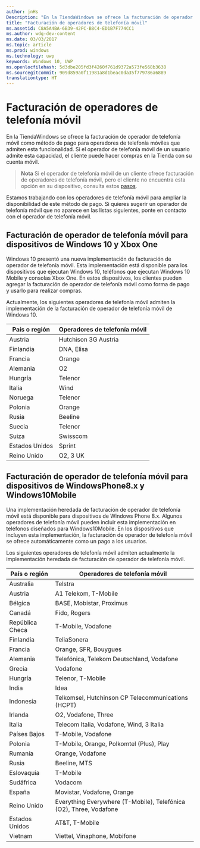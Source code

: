 ```yaml
---
author: jnHs
Description: "En la TiendaWindows se ofrece la facturación de operador de telefonía móvil como método de pago para operadores de telefonía móviles que admiten esta funcionalidad."
title: "Facturación de operadores de telefonía móvil"
ms.assetid: C8A5A4BA-6B39-42FC-B8C4-ED1B7F774CC1
ms.author: wdg-dev-content
ms.date: 03/03/2017
ms.topic: article
ms.prod: windows
ms.technology: uwp
keywords: Windows 10, UWP
ms.openlocfilehash: 5d3dbe205fd3f4260f761d9372a573fe568b3638
ms.sourcegitcommit: 909d859a0f11981a8d1beac0da35f779786a6889
translationtype: HT
---
```

# <a name="mobile-operator-billing"></a>Facturación de operadores de telefonía móvil


En la TiendaWindows se ofrece la facturación de operador de telefonía móvil como método de pago para operadores de telefonía móviles que admiten esta funcionalidad. Si el operador de telefonía móvil de un usuario admite esta capacidad, el cliente puede hacer compras en la Tienda con su cuenta móvil.

> **Nota**  Si el operador de telefonía móvil de un cliente ofrece facturación de operadores de telefonía móvil, pero el cliente no encuentra esta opción en su dispositivo, consulta estos [pasos](http://go.microsoft.com/fwlink/p/?LinkId=523993).

Estamos trabajando con los operadores de telefonía móvil para ampliar la disponibilidad de este método de pago. Si quieres sugerir un operador de telefonía móvil que no aparece en las listas siguientes, ponte en contacto con el operador de telefonía móvil.

## <a name="mobile-operator-billing-for-windows-10-and-xbox-one-devices"></a>Facturación de operador de telefonía móvil para dispositivos de Windows 10 y Xbox One

Windows 10 presentó una nueva implementación de facturación de operador de telefonía móvil. Esta implementación está disponible para los dispositivos que ejecutan Windows 10, teléfonos que ejecutan Windows 10 Mobile y consolas Xbox One. En estos dispositivos, los clientes pueden agregar la facturación de operador de telefonía móvil como forma de pago y usarlo para realizar compras. 

Actualmente, los siguientes operadores de telefonía móvil admiten la implementación de la facturación de operador de telefonía móvil de Windows 10.

| País o región  | Operadores de telefonía móvil     |
|-----------------|----------------------|
| Austria         | Hutchison 3G Austria |
| Finlandia         | DNA, Elisa           |
| Francia          | Orange               |
| Alemania         | O2                   |
| Hungría         | Telenor              |
| Italia           | Wind                 |
| Noruega          | Telenor              |
| Polonia          | Orange               |
| Rusia          | Beeline              |
| Suecia          | Telenor              |
| Suiza     | Swisscom             |
| Estados Unidos   | Sprint               |
| Reino Unido  | O2, 3 UK             |

 

## <a name="mobile-operator-billing-for-windows-phone-8x-and-windows-10-mobile-devices"></a>Facturación de operador de telefonía móvil para dispositivos de WindowsPhone8.x y Windows10Mobile


Una implementación heredada de facturación de operador de telefonía móvil está disponible para dispositivos de Windows Phone 8.x. Algunos operadores de telefonía móvil pueden incluir esta implementación en teléfonos diseñados para Windows10Mobile. En los dispositivos que incluyen esta implementación, la facturación de operador de telefonía móvil se ofrece automáticamente como un pago a los usuarios.

Los siguientes operadores de telefonía móvil admiten actualmente la implementación heredada de facturación de operador de telefonía móvil.

| País o región       | Operadores de telefonía móvil                                                   |
|----------------------|--------------------------------------------------------------------|
| Australia            | Telstra                                                            |
| Austria              | A1 Telekom, T-Mobile                                               |
| Bélgica              | BASE, Mobistar, Proximus                                           |
| Canadá               | Fido, Rogers                                                       |
| República Checa       | T-Mobile, Vodafone                                                 |
| Finlandia              | TeliaSonera                                                        |
| Francia               | Orange, SFR, Bouygues                                              |
| Alemania              | Telefónica, Telekom Deutschland, Vodafone                          |
| Grecia               | Vodafone                                                           |
| Hungría              | Telenor, T-Mobile                                                  |
| India                | Idea                                                               |
| Indonesia            | Telkomsel, Hutchinson CP Telecommunications (HCPT)                 |
| Irlanda              | O2, Vodafone, Three                                                |
| Italia                | Telecom Italia, Vodafone, Wind, 3 Italia                           |
| Países Bajos          | T-Mobile, Vodafone                                                 |
| Polonia               | T-Mobile, Orange, Polkomtel (Plus), Play                           |
| Rumanía              | Orange, Vodafone                                                   |
| Rusia               | Beeline, MTS                                                       |
| Eslovaquia             | T-Mobile                                                           |
| Sudáfrica         | Vodacom                                                            |
| España                | Movistar, Vodafone, Orange                                         |
| Reino Unido       | Everything Everywhere (T-Mobile), Telefónica (O2), Three, Vodafone |
| Estados Unidos        | AT&T, T-Mobile                                                     |
| Vietnam              | Viettel, Vinaphone, Mobifone                                       |

 


 

 




